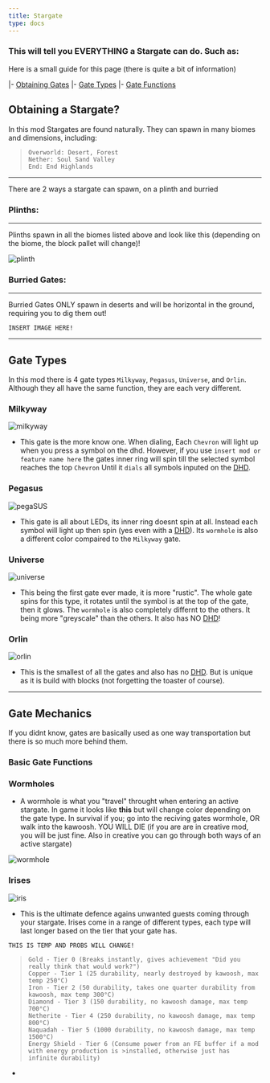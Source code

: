 ```yaml
---
title: Stargate
type: docs
---
```


### This will tell you EVERYTHING a Stargate can do. Such as:

Here is a small guide for this page (there is quite a bit of information)

|- [Obtaining Gates](https://amblelabs.github.io/stargate-wiki/blocks/stargate/#obtaining-a-stargate)
|- [Gate Types](https://amblelabs.github.io/stargate-wiki/blocks/stargate/#gate-types)
|- [Gate Functions](https://amblelabs.github.io/stargate-wiki/blocks/stargate/#gate-mechanics)


## Obtaining a Stargate?

In this mod Stargates are found naturally. They can spawn in many biomes and dimensions, including:
>```
> Overworld: Desert, Forest
> Nether: Soul Sand Valley
> End: End Highlands
>```
----
There are 2 ways a stargate can spawn, on a plinth and burried

### Plinths:
----
Plinths spawn in all the biomes listed above and look like this (depending on the biome, the block pallet will change)!

![plinth](images/stargate.png)

### Burried Gates:
----
Burried Gates ONLY spawn in deserts and will be horizontal in the ground, requiring you to dig them out!

`INSERT IMAGE HERE!`

-----------

## Gate Types

In this mod there is 4 gate types `Milkyway`, `Pegasus`, `Universe`, and `Orlin`. Although they all have the same function, they are each very different.

### Milkyway

![milkyway](images/milkyway.png)

- This gate is the more know one. When dialing, Each `Chevron` will light up when you press a symbol on the dhd. However, if you use `insert mod or feature name here` the gates inner ring will spin till the selected symbol reaches the top `Chevron` Until it `dials` all symbols inputed on the [DHD](content/blocks/dhd.md).

### Pegasus
![pegaSUS](images/pegaSUS.png)
- This gate is all about LEDs, its inner ring doesnt spin at all. Instead each symbol will light up then spin (yes even with a [DHD](content/blocks/dhd.md)). Its `wormhole` is also a different color compaired to the `Milkyway` gate.

### Universe
![universe](images/universe.png)
- This being the first gate ever made, it is more "rustic". The whole gate spins for this type, it rotates until the symbol is at the top of the gate, then it glows. The `wormhole` is also completely differnt to the others. It being more "greyscale" than the others. It also has NO [DHD](content/blocks/dhd.md)!

### Orlin
![orlin](images/orlin.png)
- This is the smallest of all the gates and also has no [DHD](content/blocks/dhd.md). But is unique as it is build with blocks (not forgetting the toaster of course).



----


## Gate Mechanics

If you didnt know, gates are basically used as one way transportation but there is so much more behind them. 

### Basic Gate Functions

### Wormholes

- A wormhole is what you "travel" throught when entering an active stargate. In game it looks like **this** but will change color depending on the gate type. In survival if you; go into the reciving gates wormhole, OR walk into the kawoosh. YOU WILL DIE (if you are are in creative mod, you will be just fine. Also in creative you can go through both ways of an active stargate)

![wormhole](images/wormhole.png)


### Irises

![iris](images/irisdefault.png)

- This is the ultimate defence agains unwanted guests coming through your stargate. Irises come in a range of different types, each type will last longer based on the tier that your gate has.

`THIS IS TEMP AND PROBS WILL CHANGE!`

>```
>Gold - Tier 0 (Breaks instantly, gives achievement "Did you really think that would work?")
>Copper - Tier 1 (25 durability, nearly destroyed by kawoosh, max temp 250°C)
>Iron - Tier 2 (50 durability, takes one quarter durability from kawoosh, max temp 300°C)
>Diamond - Tier 3 (150 durability, no kawoosh damage, max temp 700°C)
>Netherite - Tier 4 (250 durability, no kawoosh damage, max temp 800°C)
>Naquadah - Tier 5 (1000 durability, no kawoosh damage, max temp 1500°C)
>Energy Shield - Tier 6 (Consume power from an FE buffer if a mod with energy production is >installed, otherwise just has infinite durability)
>```

- 



